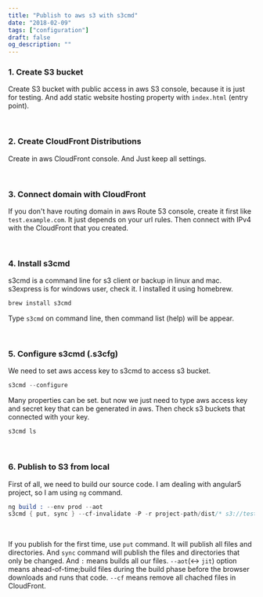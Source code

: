 ```yaml
---
title: "Publish to aws s3 with s3cmd"
date: "2018-02-09"
tags: ["configuration"]
draft: false
og_description: ""
---
```


### 1. Create S3 bucket

Create S3 bucket with public access in aws S3 console, because it is just for testing. And add static website hosting property with `index.html` (entry point).

<br />

### 2. Create CloudFront Distributions

Create in aws CloudFront console. And Just keep all settings.

<br />

### 3. Connect domain with CloudFront

If you don't have routing domain in aws Route 53 console, create it first like `test.example.com`. It just depends on your url rules. Then connect with IPv4 with the CloudFront that you created.

<br />

### 4. Install s3cmd

s3cmd is a command line for s3 client or backup in linux and mac. s3express is for windows user, check it. I installed it using homebrew.

```s
brew install s3cmd
```

Type `s3cmd` on command line, then command list (help) will be appear.

<br />

### 5. Configure s3cmd (.s3cfg)

We need to set aws access key to s3cmd to access s3 bucket.

```s
s3cmd --configure
```

Many properties can be set. but now we just need to type aws access key and secret key that can be generated in aws. Then check s3 buckets that connected with your key.

```s
s3cmd ls
```

<br />

### 6. Publish to S3 from local

First of all, we need to build our source code. I am dealing with angular5 project, so I am using `ng` command.

```s
ng build : --env prod --aot
s3cmd { put, sync } --cf-invalidate -P -r project-path/dist/* s3://test.example.com
```

<br />

If you publish for the first time, use `put` command. It will publish all files and directories. And `sync` command will publish the files and directories that only be changed. And `:` means builds all our files. `--aot`(<-> `jit`) option means ahead-of-time;build files during the build phase before the browser downloads and runs that code. `--cf` means remove all chached files in CloudFront.
